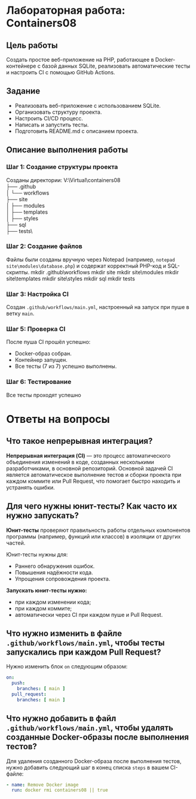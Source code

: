 # Лабораторная работа: Containers08

## Цель работы

Создать простое веб-приложение на PHP, работающее в Docker-контейнере с базой данных SQLite, реализовать автоматические тесты и настроить CI с помощью GitHub Actions.

## Задание

- Реализовать веб-приложение с использованием SQLite.
- Организовать структуру проекта.
- Настроить CI/CD процесс.
- Написать и запустить тесты.
- Подготовить README.md с описанием проекта.

## Описание выполнения работы

### Шаг 1: Создание структуры проекта

Созданы директории:
V:\Virtual\containers08\
├── .github\
│   └── workflows\
├── site\
│   ├── modules\
│   ├── templates\
│   ├── styles\
├── sql\
├── tests\

### Шаг 2: Создание файлов

Файлы были созданы вручную через Notepad (например, `notepad site\modules\database.php`) и содержат корректный PHP-код и SQL-скрипты.
mkdir .github\workflows
mkdir site
mkdir site\modules
mkdir site\templates
mkdir site\styles
mkdir sql
mkdir tests


### Шаг 3: Настройка CI

Создан `.github/workflows/main.yml`, настроенный на запуск при пуше в ветку `main`.

### Шаг 5: Проверка CI

После пуша CI прошёл успешно:
- Docker-образ собран.
- Контейнер запущен.
- Все тесты (7 из 7) успешно выполнены.

### Шаг 6: Тестирование

Все тесты проходят успешно

# Ответы на вопросы

## Что такое непрерывная интеграция?

**Непрерывная интеграция (CI)** — это процесс автоматического объединения изменений в коде, созданных несколькими разработчиками, в основной репозиторий. Основной задачей CI является автоматическое выполнение тестов и сборки проекта при каждом коммите или Pull Request, что помогает быстро находить и устранять ошибки.

## Для чего нужны юнит-тесты? Как часто их нужно запускать?

**Юнит-тесты** проверяют правильность работы отдельных компонентов программы (например, функций или классов) в изоляции от других частей. 

Юнит-тесты нужны для:
- Раннего обнаружения ошибок.
- Повышения надёжности кода.
- Упрощения сопровождения проекта.

**Запускать юнит-тесты нужно:**
- при каждом изменении кода;
- при каждом коммите;
- автоматически через CI при каждом пуше и Pull Request.

## Что нужно изменить в файле `.github/workflows/main.yml`, чтобы тесты запускались при каждом Pull Request?

Нужно изменить блок `on` следующим образом:

```yaml
on:
  push:
    branches: [ main ]
  pull_request:
    branches: [ main ]
```

## Что нужно добавить в файл `.github/workflows/main.yml`, чтобы удалять созданные Docker-образы после выполнения тестов?

Для удаления созданного Docker-образа после выполнения тестов, нужно добавить следующий шаг в конец списка `steps` в вашем CI-файле:

```yaml
- name: Remove Docker image
  run: docker rmi containers08 || true
